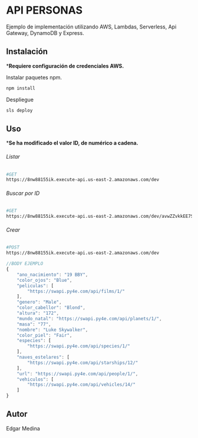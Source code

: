 # API PERSONAS

Ejemplo de implementación utilizando AWS, Lambdas, Serverless, Api Gateway, DynamoDB y Express. 

## Instalación

***Requiere configuración de credenciales AWS.**

Instalar paquetes npm.

```bash
npm install
```

Despliegue

```bash
sls deploy
```

## Uso

***Se ha modificado el valor ID, de numérico a cadena.**

###### Listar

```bash
#GET
https://8nw88155ik.execute-api.us-east-2.amazonaws.com/dev
```

###### Buscar por ID

```bash
#GET
https://8nw88155ik.execute-api.us-east-2.amazonaws.com/dev/avwZZvkkEE7S6obdfajwz8
```

###### Crear 

```bash
#POST
https://8nw88155ik.execute-api.us-east-2.amazonaws.com/dev
```

```javascript
//BODY EJEMPLO
{
    "ano_nacimiento": "19 BBY",
    "color_ojos": "Blue",
    "peliculas": [
        "https://swapi.py4e.com/api/films/1/"
    ],
    "genero": "Male",
    "color_cabellor": "Blond",
    "altura": "172",
    "mundo_natal": "https://swapi.py4e.com/api/planets/1/",
    "masa": "77",
    "nombre": "Luke Skywalker",
    "color_piel": "Fair",
    "especies": [
        "https://swapi.py4e.com/api/species/1/"
    ],
    "naves_estelares": [
        "https://swapi.py4e.com/api/starships/12/"
    ],
    "url": "https://swapi.py4e.com/api/people/1/",
    "vehiculos": [
        "https://swapi.py4e.com/api/vehicles/14/"
    ]
}
```



## Autor
Edgar Medina




